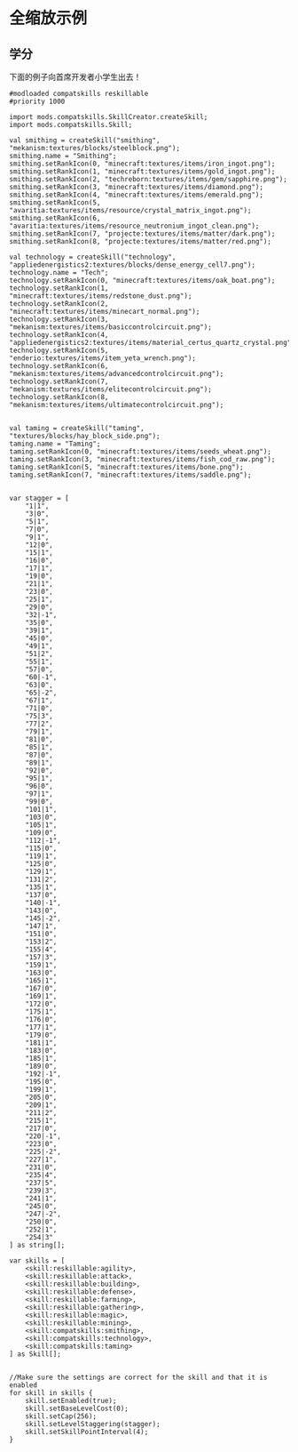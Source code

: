 # 全缩放示例

## 学分

下面的例子向首席开发者小学生出去！

    #modloaded compatskills reskillable
    #priority 1000
    
    import mods.compatskills.SkillCreator.createSkill;
    import mods.compatskills.Skill;
    
    val smithing = createSkill("smithing", "mekanism:textures/blocks/steelblock.png");
    smithing.name = "Smithing";
    smithing.setRankIcon(0, "minecraft:textures/items/iron_ingot.png");
    smithing.setRankIcon(1, "minecraft:textures/items/gold_ingot.png");
    smithing.setRankIcon(2, "techreborn:textures/items/gem/sapphire.png");
    smithing.setRankIcon(3, "minecraft:textures/items/diamond.png");
    smithing.setRankIcon(4, "minecraft:textures/items/emerald.png");
    smithing.setRankIcon(5, "avaritia:textures/items/resource/crystal_matrix_ingot.png");
    smithing.setRankIcon(6, "avaritia:textures/items/resource_neutronium_ingot_clean.png");
    smithing.setRankIcon(7, "projecte:textures/items/matter/dark.png");
    smithing.setRankIcon(8, "projecte:textures/items/matter/red.png");
    
    val technology = createSkill("technology", "appliedenergistics2:textures/blocks/dense_energy_cell7.png");
    technology.name = "Tech";
    technology.setRankIcon(0, "minecraft:textures/items/oak_boat.png");
    technology.setRankIcon(1, "minecraft:textures/items/redstone_dust.png");
    technology.setRankIcon(2, "minecraft:textures/items/minecart_normal.png");
    technology.setRankIcon(3, "mekanism:textures/items/basiccontrolcircuit.png");
    technology.setRankIcon(4, "appliedenergistics2:textures/items/material_certus_quartz_crystal.png");
    technology.setRankIcon(5, "enderio:textures/items/item_yeta_wrench.png");
    technology.setRankIcon(6, "mekanism:textures/items/advancedcontrolcircuit.png");
    technology.setRankIcon(7, "mekanism:textures/items/elitecontrolcircuit.png");
    technology.setRankIcon(8, "mekanism:textures/items/ultimatecontrolcircuit.png");
    
    
    val taming = createSkill("taming", "textures/blocks/hay_block_side.png");
    taming.name = "Taming";
    taming.setRankIcon(0, "minecraft:textures/items/seeds_wheat.png");
    taming.setRankIcon(3, "minecraft:textures/items/fish_cod_raw.png");
    taming.setRankIcon(5, "minecraft:textures/items/bone.png");
    taming.setRankIcon(7, "minecraft:textures/items/saddle.png");
    
    
    var stagger = [
        "1|1",
        "3|0",
        "5|1",
        "7|0",
        "9|1",
        "12|0",
        "15|1",
        "16|0",
        "17|1",
        "19|0",
        "21|1",
        "23|0",
        "25|1",
        "29|0",
        "32|-1",
        "35|0",
        "39|1",
        "45|0",
        "49|1",
        "51|2",
        "55|1",
        "57|0",
        "60|-1",
        "63|0",
        "65|-2",
        "67|1",
        "71|0",
        "75|3",
        "77|2",
        "79|1",
        "81|0",
        "85|1",
        "87|0",
        "89|1",
        "92|0",
        "95|1",
        "96|0",
        "97|1",
        "99|0",
        "101|1",
        "103|0",
        "105|1",
        "109|0",
        "112|-1",
        "115|0",
        "119|1",
        "125|0",
        "129|1",
        "131|2",
        "135|1",
        "137|0",
        "140|-1",
        "143|0",
        "145|-2",
        "147|1",
        "151|0",
        "153|2",
        "155|4",
        "157|3",
        "159|1",
        "163|0",
        "165|1",
        "167|0",
        "169|1",
        "172|0",
        "175|1",
        "176|0",
        "177|1",
        "179|0",
        "181|1",
        "183|0",
        "185|1",
        "189|0",
        "192|-1",
        "195|0",
        "199|1",
        "205|0",
        "209|1",
        "211|2",
        "215|1",
        "217|0",
        "220|-1",
        "223|0",
        "225|-2",
        "227|1",
        "231|0",
        "235|4",
        "237|5",
        "239|3",
        "241|1",
        "245|0",
        "247|-2",
        "250|0",
        "252|1",
        "254|3"
    ] as string[];
    
    var skills = [
        <skill:reskillable:agility>,
        <skill:reskillable:attack>,
        <skill:reskillable:building>,
        <skill:reskillable:defense>,
        <skill:reskillable:farming>,
        <skill:reskillable:gathering>,
        <skill:reskillable:magic>,
        <skill:reskillable:mining>,
        <skill:compatskills:smithing>,
        <skill:compatskills:technology>,
        <skill:compatskills:taming>
    ] as Skill[];
    
    
    //Make sure the settings are correct for the skill and that it is enabled
    for skill in skills {
        skill.setEnabled(true);
        skill.setBaseLevelCost(0);
        skill.setCap(256);
        skill.setLevelStaggering(stagger);
        skill.setSkillPointInterval(4);
    }
